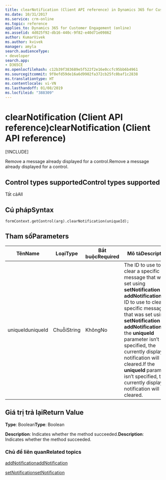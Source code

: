 ```yaml
---
title: clearNotification (Client API reference) in Dynamics 365 for Customer Engagement| MicrosoftDocs
ms.date: 10/31/2017
ms.service: crm-online
ms.topic: reference
applies_to: Dynamics 365 for Customer Engagement (online)
ms.assetid: 4d025f92-db16-440c-9f82-e40d71e09862
author: KumarVivek
ms.author: kvivek
manager: amyla
search.audienceType:
- developer
search.app:
- D365CE
ms.openlocfilehash: c12b39f383689e5f522f2e16e0ccfc95bb6b4961
ms.sourcegitcommit: 9f0efd59de16a6d9902fa372cb25fc0baf1c2838
ms.translationtype: HT
ms.contentlocale: vi-VN
ms.lasthandoff: 01/08/2019
ms.locfileid: "388309"
---
```

# <a name="clearnotification-client-api-reference"></a><span data-ttu-id="46c1e-102">clearNotification (Client API reference)</span><span class="sxs-lookup"><span data-stu-id="46c1e-102">clearNotification (Client API reference)</span></span>

[!INCLUDE[](../../../../includes/cc_applies_to_update_9_0_0.md)]

<span data-ttu-id="46c1e-103">Remove a message already displayed for a control.</span><span class="sxs-lookup"><span data-stu-id="46c1e-103">Remove a message already displayed for a control.</span></span>

## <a name="control-types-supported"></a><span data-ttu-id="46c1e-104">Control types supported</span><span class="sxs-lookup"><span data-stu-id="46c1e-104">Control types supported</span></span>

<span data-ttu-id="46c1e-105">Tất cả</span><span class="sxs-lookup"><span data-stu-id="46c1e-105">All</span></span>

## <a name="syntax"></a><span data-ttu-id="46c1e-106">Cú pháp</span><span class="sxs-lookup"><span data-stu-id="46c1e-106">Syntax</span></span>

`formContext.getControl(arg).clearNotification(uniqueId);`

## <a name="parameters"></a><span data-ttu-id="46c1e-107">Tham số</span><span class="sxs-lookup"><span data-stu-id="46c1e-107">Parameters</span></span>

|<span data-ttu-id="46c1e-108">Tên</span><span class="sxs-lookup"><span data-stu-id="46c1e-108">Name</span></span> | <span data-ttu-id="46c1e-109">Loại</span><span class="sxs-lookup"><span data-stu-id="46c1e-109">Type</span></span> | <span data-ttu-id="46c1e-110">Bắt buộc</span><span class="sxs-lookup"><span data-stu-id="46c1e-110">Required</span></span> | <span data-ttu-id="46c1e-111">Mô tả</span><span class="sxs-lookup"><span data-stu-id="46c1e-111">Description</span></span>|
|--|--|--|--|
|<span data-ttu-id="46c1e-112">uniqueId</span><span class="sxs-lookup"><span data-stu-id="46c1e-112">uniqueId</span></span> |<span data-ttu-id="46c1e-113">Chuỗi</span><span class="sxs-lookup"><span data-stu-id="46c1e-113">String</span></span> |<span data-ttu-id="46c1e-114">Không</span><span class="sxs-lookup"><span data-stu-id="46c1e-114">No</span></span>|<span data-ttu-id="46c1e-115">The ID to use to clear a specific message that was set using **setNotification** or **addNotification**.</span><span class="sxs-lookup"><span data-stu-id="46c1e-115">The ID to use to clear a specific message that was set using **setNotification** or **addNotification**.</span></span> <span data-ttu-id="46c1e-116">If the **uniqueId** parameter isn’t specified, the currently displayed notification will be cleared.</span><span class="sxs-lookup"><span data-stu-id="46c1e-116">If the **uniqueId** parameter isn’t specified, the currently displayed notification will be cleared.</span></span>| 


## <a name="return-value"></a><span data-ttu-id="46c1e-117">Giá trị trả lại</span><span class="sxs-lookup"><span data-stu-id="46c1e-117">Return Value</span></span>

<span data-ttu-id="46c1e-118">**Type**: Boolean</span><span class="sxs-lookup"><span data-stu-id="46c1e-118">**Type**: Boolean</span></span> 

<span data-ttu-id="46c1e-119">**Description**: Indicates whether the method succeeded.</span><span class="sxs-lookup"><span data-stu-id="46c1e-119">**Description**: Indicates whether the method succeeded.</span></span> 

### <a name="related-topics"></a><span data-ttu-id="46c1e-120">Chủ đề liên quan</span><span class="sxs-lookup"><span data-stu-id="46c1e-120">Related topics</span></span>

[<span data-ttu-id="46c1e-121">addNotification</span><span class="sxs-lookup"><span data-stu-id="46c1e-121">addNotification</span></span>](addNotification.md)

[<span data-ttu-id="46c1e-122">setNotification</span><span class="sxs-lookup"><span data-stu-id="46c1e-122">setNotification</span></span>](setNotification.md)
